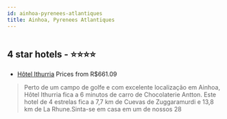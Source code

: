 ```yaml
---
id: ainhoa-pyrenees-atlantiques
title: Ainhoa, Pyrenees Atlantiques
---
```


<center><img src="https://i.travelapi.com/hotels/2000000/1610000/1604300/1604213/2abada8e_z.jpg" alt="" /></center>


##  4 star hotels - ⭐️⭐️⭐️⭐️

-    [Hôtel Ithurria](https://www.hurb.com/br/aud/https://www.hurb.com/br/hotels/ainhoa/hotel-ithurria-HT-7QHD?cmp=18055) Prices from R$661.09
   > Perto de um campo de golfe e com excelente localização em Ainhoa, Hôtel Ithurria fica a 6 minutos de carro de Chocolaterie Antton.  Este hotel de 4 estrelas fica a 7,7 km de Cuevas de Zuggaramurdi e 13,8 km de La Rhune.Sinta-se em casa em um de nossos 28 
